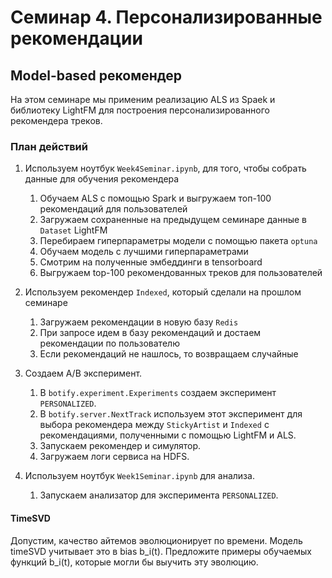 # Семинар 4. Персонализированные рекомендации

## Model-based рекомендер

На этом семинаре мы применим реализацию ALS из Spaek и библиотеку LightFM 
для построения персонализированного рекомендера треков. 

### План действий
        
1. Используем ноутбук `Week4Seminar.ipynb`, для того, чтобы собрать данные для обучения рекомендера
   1. Обучаем ALS с помощью Spark и выгружаем топ-100 рекомендаций для пользователей
   2. Загружаем сохраненные на предыдущем семинаре данные в `Dataset` LightFM
   3. Перебираем гиперпараметры модели с помощью пакета `optuna`
   4. Обучаем модель с лучшими гиперпараметрами
   5. Смотрим на полученные эмбеддинги в tensorboard
   6. Выгружаем top-100 рекомендованных треков для пользователей
    
2. Используем рекомендер `Indexed`, который сделали на прошлом семинаре
    1. Загружаем рекомендации в новую базу `Redis`
    2. При запросе идем в базу рекомендаций и достаем рекомендации по пользователю
    3. Если рекомендаций не нашлось, то возвращаем случайные
    
3. Создаем A/B эксперимент.
    1. В `botify.experiment.Experiments` создаем эксперимент `PERSONALIZED`.
    2. В `botify.server.NextTrack` используем этот эксперимент для выбора рекомендера между `StickyArtist` и `Indexed`
       с рекомендациями, полученными с помощью LightFM и ALS.
    3. Запускаем рекомендер и симулятор.
    4. Загружаем логи сервиса на HDFS.
   
4. Используем ноутбук `Week1Seminar.ipynb` для анализа.
    1. Запускаем анализатор для эксперимента `PERSONALIZED`.

#### TimeSVD

Допустим, качество айтемов эволюционирует по времени. Модель timeSVD учитывает это в bias b_i(t). 
Предложите примеры обучаемых функций b_i(t), которые могли бы выучить эту эволюцию.